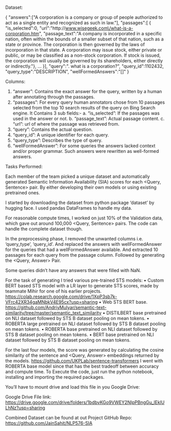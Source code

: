 Dataset:

{
	"answers":["A corporation is a company or group of people authorized to act as a single entity and recognized as such in law."],
	"passages":[
		{
			"is_selected":0,
			"url":"http:\/\/www.wisegeek.com\/what-is-a-corporation.htm",
			"passage_text":"A company is incorporated in a specific nation, often within the bounds of a smaller subset of that nation, such as a state or province. The corporation is then governed by the laws of incorporation in that state. A corporation may issue stock, either private or public, or may be classified as a non-stock corporation. If stock is issued, the corporation will usually be governed by its shareholders, either directly or indirectly."},
		...
		}],
	"query":". what is a corporation?",
	"query_id":1102432,
	"query_type":"DESCRIPTION",
	"wellFormedAnswers":"[]"
}

Columns:
1.	“answer”: Contains the exact answer for the query, written by a human after annotating through the passages.
2.	“passages”: For every query human annotators chose from 10 passages selected from the top 10 search results of the query on Bing Search engine.
It Contains 3 sub fields:-
a.	“is_selected”: If the passages was used in the answer or not.
b.	“passage_text”: Actual passage content.
c.	“url”: url of where the passage was retrieved from.
3.	“query”: Contains the actual question.
4.	“query_id”: A unique identifier for each query.
5.	“query_type”: Describes the type of query.
6.	“wellFormedAnswer”: For some queries the answers lacked context and/or proper grammar. Such answers were rewritten as well-formed answers.

Tasks Performed:
	
Each member of the team picked a unique dataset and automatically generated Semantic Information Availability (SIA) scores for each <Query, Sentence> pair. By either developing their own models or using existing pretrained ones.

I started by downloading the dataset from python package ‘dataset’ by hugging face. I used pandas DataFrames to handle my data. 
	
For reasonable compute times, I worked on just 10% of the Validation data, which gave out around 100,000 <Query, Sentence> pairs. The code can handle the complete dataset though.

In the preprocessing phase, I removed the unwanted columns i.e. ‘query_type’, ‘query_id’.
 And replaced the answers with wellFormedAnswer for the queries that had a wellFormedAnswer available. And extracted 10 passages for each query from the passage column. Followed by generating the <Query, Answer> Pair. 

Some queries didn’t have any answers that were filled with NaN.

For the task of generating I tried various pre-trained STS models:
•	Custom BERT based STS model with a LR layer to generate STS scores, made by teammate Mihir for one of his earlier projects.
https://colab.research.google.com/drive/1XpP3sb7k-VFrc42XR34gaMNbkV4E95cx?usp=sharing
•	Web STS BERT base.
https://github.com/AndriyMulyar/semantic-text-similarity/tree/master/semantic_text_similarity
•	DISTILBERT base pretrained on NLI dataset followed by STS B dataset pooling on mean tokens.
•	ROBERTA large pretrained on NLI dataset followed by STS B dataset pooling on mean tokens.
•	ROBERTA base pretrained on NLI dataset followed by STS B dataset pooling on mean tokens.
•	BERT base pretrained on NLI dataset followed by STS B dataset pooling on mean tokens.

For the last four models, the score was generated by calculating the cosine similarity of the sentence and <Query, Answer> embeddings returned by the models.
			https://github.com/UKPLab/sentence-transformers
I went with ROBERTA base model since that has the best tradeoff between accuracy and compute time.
To Execute the code, just run the python notebook, installing and importing the required packages.

You’ll have to mount drive and load this file in you Google Drive:

Google Drive File link:
https://drive.google.com/drive/folders/1bdbvKGo9VWEY2NIpPBngGu_lEklULhNz?usp=sharing

Combined Dataset can be found at out Project GitHub Repo:
https://github.com/JainSahit/NLP576-SIA
